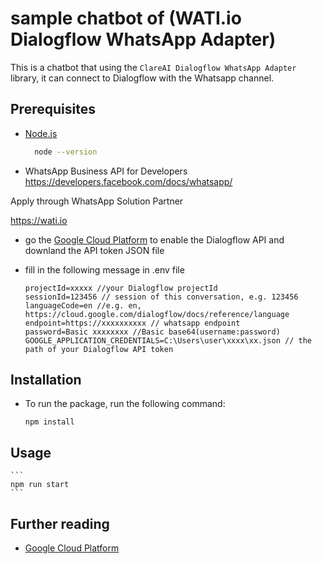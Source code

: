 # sample chatbot of (WATI.io Dialogflow WhatsApp Adapter)

This is a chatbot that using the `ClareAI Dialogflow WhatsApp Adapter` library, it can connect to Dialogflow with the Whatsapp channel.


## Prerequisites

- [Node.js](https://nodejs.org)

  ```bash
    node --version
  ```

- WhatsApp Business API for Developers https://developers.facebook.com/docs/whatsapp/

Apply through WhatsApp Solution Partner

https://wati.io

- go the [Google Cloud Platform](https://console.cloud.google.com/flows/enableapi?apiid=dialogflow.googleapis.com) 
to enable the Dialogflow API and downland the API token JSON file

- fill in the following message in .env file
  ```
  projectId=xxxxx //your Dialogflow projectId
  sessionId=123456 // session of this conversation, e.g. 123456
  languageCode=en //e.g. en, https://cloud.google.com/dialogflow/docs/reference/language
  endpoint=https://xxxxxxxxxx // whatsapp endpoint
  password=Basic xxxxxxxx //Basic base64(username:password)
  GOOGLE_APPLICATION_CREDENTIALS=C:\Users\user\xxxx\xx.json // the path of your Dialogflow API token 
  ```

## Installation

- To run the package, run the following command:
    ```
    npm install
    ```
## Usage
    ```
    npm run start
    ```


## Further reading
- [Google Cloud Platform](https://console.cloud.google.com/flows/enableapi?apiid=dialogflow.googleapis.com) 
